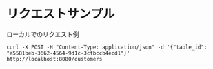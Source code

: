 # リクエストサンプル

ローカルでのリクエスト例

```
curl -X POST -H "Content-Type: application/json" -d '{"table_id": "a5581beb-3662-4564-9d1c-3cfbccb4ecd1"}' http://localhost:8080/customers
```
